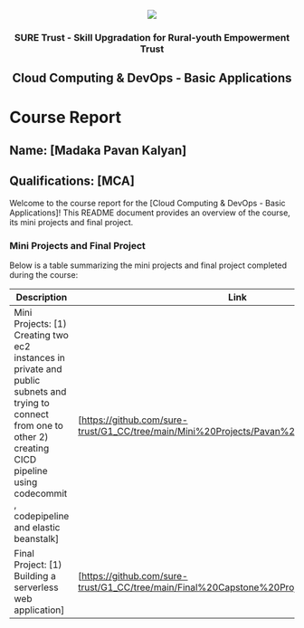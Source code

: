 <!-- PROJECT LOGO -->
<br />

<div align="center">
   <img src='https://user-images.githubusercontent.com/73131499/166115643-d3187f47-d38f-41b2-ae42-5ecbbc60de14.png' />


<h3 align="center">SURE Trust - Skill Upgradation for Rural-youth Empowerment Trust</h3>
  <h2> Cloud Computing & DevOps - Basic Applications </h2>
</div>

# Course Report

## Name: [Madaka Pavan Kalyan]

## Qualifications: [MCA]

Welcome to the course report for the [Cloud Computing & DevOps - Basic Applications]! This README document provides an overview of the course, its mini projects and final project.

### Mini Projects and Final Project

Below is a table summarizing the mini projects and final project completed during the course:

| Description                               | Link                                    |
|-------------------------------------------|-----------------------------------------|
| Mini Projects: [1) Creating two ec2 instances in private and public subnets and trying to connect from one to other 2) creating CICD pipeline using codecommit , codepipeline and elastic beanstalk]     | [https://github.com/sure-trust/G1_CC/tree/main/Mini%20Projects/Pavan%20Kalyan]                         |
| Final Project: [1) Building a serverless web application]     | [https://github.com/sure-trust/G1_CC/tree/main/Final%20Capstone%20Projects/Pavan%20Kalyan]                         |
